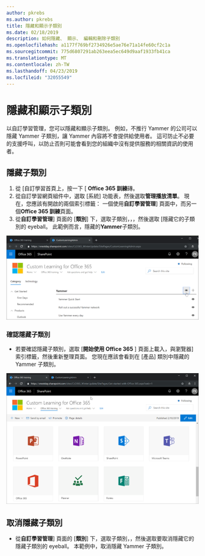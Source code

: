 ```yaml
---
author: pkrebs
ms.author: pkrebs
title: 隱藏和顯示子類別
ms.date: 02/18/2019
description: 如何隱藏、 顯示、 編輯和刪除子類別
ms.openlocfilehash: a1177f769bf2734926e5ae76e71a14fe60cf2c1a
ms.sourcegitcommit: 775d6807291ab263eea5ec649d9aaf1933fb41ca
ms.translationtype: MT
ms.contentlocale: zh-TW
ms.lasthandoff: 04/23/2019
ms.locfileid: "32055549"
---
```

# <a name="hide-and-show-subcategories"></a>隱藏和顯示子類別

以自訂學習管理，您可以隱藏和顯示子類別。 例如，不推行 Yammer 的公司可以隱藏 Yammer 子類別，讓 Yammer 內容將不會提供給使用者。 這可防止不必要的支援呼叫，以防止否則可能會看到您的組織中沒有提供服務的相關資訊的使用者。

## <a name="hide-a-subcategory"></a>隱藏子類別 

1. 從 [自訂學習首頁上，按一下 [ **Office 365 訓練**磚。
2. 從自訂學習網頁組件中，選取 [系統] 功能表，然後選取**管理播放清單**。 現在，您應該有開啟的兩個索引標籤： 一個使用**自訂學習管理**] 頁面中，而另一個**Office 365 訓練**頁面。 
3. 從**自訂學習管理**] 頁面的 [**類別**] 下，選取子類別，，，然後選取 [隱藏它的子類別的 eyeball。 此範例而言，隱藏的**Yammer**子類別。  

![cg hidesubcat.png](media/cg-hidesubcat.png)

### <a name="verify-the-subcategory-is-hidden"></a>確認隱藏子類別
- 若要確認隱藏子類別，選取 [**開始使用 Office 365** ] 頁面上載入，與瀏覽器] 索引標籤，然後重新整理頁面。 您現在應該會看到在 [產品] 類別中隱藏的 Yammer 子類別。 

![cg hidesubcatrefresh.png](media/cg-hidesubcatrefresh.png)

## <a name="unhide-a-subcategory"></a>取消隱藏子類別 

- 從**自訂學習管理**] 頁面的 [**類別**] 下，選取子類別，，然後選取要取消隱藏它的隱藏子類別的 eyeball。 本範例中，取消隱藏 Yammer 子類別。